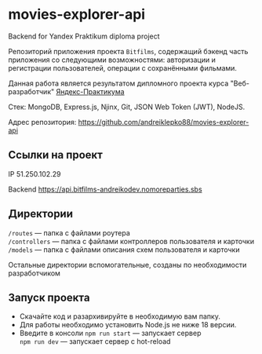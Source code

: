 # movies-explorer-api
Backend for Yandex Praktikum diploma project

Репозиторий приложения проекта `Bitfilms`, содержащий бэкенд часть приложения со следующими возможностями: авторизации и регистрации пользователей, операции с сохранёнными фильмами. 

Данная работа является результатом дипломного проекта курса "Веб-разработчик" [Яндекс-Практикума](https://practicum.yandex.ru/ "Сайт Яндекс-Практикума")

Стек: MongoDB, Express.js, Njinx, Git, JSON Web Token (JWT), NodeJS.

Адрес репозитория: https://github.com/andreiklepko88/movies-explorer-api

## Ссылки на проект

IP 51.250.102.29

Backend https://api.bitfilms-andreikodev.nomoreparties.sbs

## Директории

`/routes` — папка с файлами роутера  
`/controllers` — папка с файлами контроллеров пользователя и карточки   
`/models` — папка с файлами описания схем пользователя и карточки  
  
Остальные директории вспомогательные, созданы по необходимости разработчиком

## Запуск проекта
- Скачайте код и разархивируйте в необходимую вам папку.
- Для работы необходимо установить Node.js не ниже 18 версии.
- Введите в консоли 
`npm run start` — запускает сервер   
`npm run dev` — запускает сервер с hot-reload
